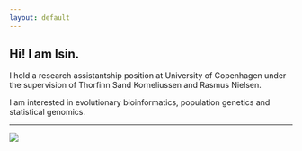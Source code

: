 ```yaml
---
layout: default
---
```


## Hi! I am Isin.

<!--<img class="profile-picture" src="sherlock.jpg">-->

I hold a research assistantship position at University of Copenhagen under the supervision of Thorfinn Sand Korneliussen and Rasmus Nielsen.

I am interested in evolutionary bioinformatics, population genetics and statistical genomics.

---
<img src="https://ghchart.rshah.org/isinaltinkaya"/>
